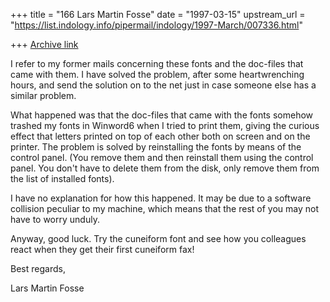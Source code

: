 +++
title = "166 Lars Martin Fosse"
date = "1997-03-15"
upstream_url = "https://list.indology.info/pipermail/indology/1997-March/007336.html"

+++
[Archive link](https://list.indology.info/pipermail/indology/1997-March/007336.html)

I refer to my former mails concerning these fonts and the doc-files that
came with them. I have solved the problem, after some heartwrenching hours,
and send the solution on to the net just in case someone else has a similar
problem. 

What happened was that the doc-files that came with the fonts somehow
trashed my fonts in Winword6 when I tried to print them, giving the curious
effect that letters printed on top of each other both on screen and on the
printer. The problem is solved by reinstalling the fonts by means of the
control panel. (You remove them and then reinstall them using the control
panel. You don't have to delete them from the disk, only remove them from
the list of installed fonts). 

I have no explanation for how this happened. It may be due to a software
collision peculiar to my machine, which means that the rest of you may not
have to worry unduly.

Anyway, good luck. Try the cuneiform font and see how you colleagues react
when they get their first cuneiform fax!

Best regards,

Lars Martin Fosse








